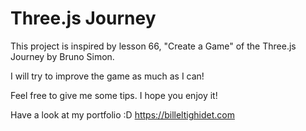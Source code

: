 # Three.js Journey

This project is inspired by lesson 66, "Create a Game" of the Three.js Journey by Bruno Simon.

I will try to improve the game as much as I can!

Feel free to give me some tips. I hope you enjoy it!

Have a look at my portfolio :D
https://billeltighidet.com
